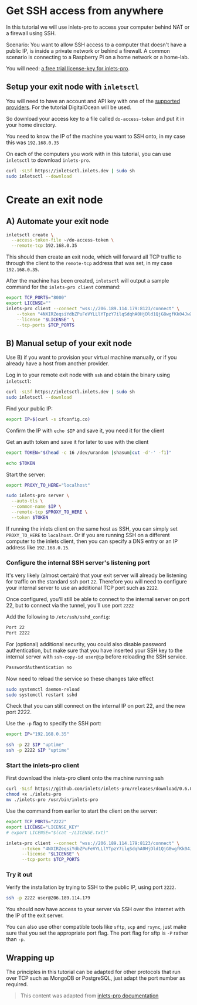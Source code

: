  # Get SSH access from anywhere

In this tutorial we will use inlets-pro to access your computer behind NAT or a firewall using SSH.

Scenario: You want to allow SSH access to a computer that doesn't have a public IP, is inside a private network or behind a firewall. A common scenario is connecting to a Raspberry Pi on a home network or a home-lab.

You will need: [a free trial license-key for inlets-pro](https://docs.google.com/forms/d/e/1FAIpQLScfNQr1o_Ctu_6vbMoTJ0xwZKZ3Hszu9C-8GJGWw1Fnebzz-g/viewform).

## Setup your exit node with `inletsctl`

You will need to have an account and API key with one of the [supported providers](https://github.com/inlets/inletsctl#featuresbacklog). For the tutorial DigitalOcean will be used.

So download your access key to a file called `do-access-token` and put it in your home directory.

You need to know the IP of the machine you want to SSH onto, in my case this was `192.168.0.35`

On each of the computers you work with in this tutorial, you can use `inletsctl` to download `inlets-pro`.

```bash
curl -sLSf https://inletsctl.inlets.dev | sudo sh
sudo inletsctl --download
```

# Create an exit node

## A) Automate your exit node

```bash
inletsctl create \
  --access-token-file ~/do-access-token \
  --remote-tcp 192.168.0.35
```

This should then create an exit node, which will forward all TCP traffic to through the client to the `remote-tcp` address that was set, in my case `192.168.0.35`.

After the machine has been created, `inletsctl` will output a sample command for the `inlets-pro client` command:

```bash 
export TCP_PORTS="8000"
export LICENSE=""
inlets-pro client --connect "wss://206.189.114.179:8123/connect" \
    --token "4NXIRZeqsiYdbZPuFeVYLLlYTpzY7ilqSdqhA0HjDld1QjG8wgfKk04JwX4i6c6F" \
    --license "$LICENSE" \
    --tcp-ports $TCP_PORTS
```

## B) Manual setup of your exit node

Use B) if you want to provision your virtual machine manually, or if you already have a host from another provider.

Log in to your remote exit node with `ssh` and obtain the binary using `inletsctl`:

```bash
curl -sLSf https://inletsctl.inlets.dev | sudo sh
sudo inletsctl --download
```

Find your public IP:

```bash
export IP=$(curl -s ifconfig.co)
```

Confirm the IP with `echo $IP` and save it, you need it for the client

Get an auth token and save it for later to use with the client

```bash
export TOKEN="$(head -c 16 /dev/urandom |shasum|cut -d'-' -f1)"

echo $TOKEN
```

Start the server:

```bash
export PROXY_TO_HERE="localhost"

sudo inlets-pro server \
  --auto-tls \
  --common-name $IP \
  --remote-tcp $PROXY_TO_HERE \
  --token $TOKEN
```

If running the inlets client on the same host as SSH, you can simply set `PROXY_TO_HERE` to `localhost`. Or if you are running SSH on a different computer to the inlets client, then you can specify a DNS entry or an IP address like `192.168.0.15`.

### Configure the internal SSH server's listening port

It's very likely (almost certain) that your exit server will already be listening for traffic on the standard ssh port `22`. Therefore you will need to configure your internal server to use an additional TCP port such as `2222`.

Once configured, you'll still be able to connect to the internal server on port 22, but to connect via the tunnel, you'll use port `2222`

Add the following to  `/etc/ssh/sshd_config`:

```bash
Port 22
Port 2222
```

For (optional) additional security, you could also disable password authentication, but make sure that you have inserted your SSH key to the internal server with `ssh-copy-id user@ip` before reloading the SSH service.

```bash
PasswordAuthentication no
```

Now need to reload the service so these changes take effect

```bash
sudo systemctl daemon-reload
sudo systemctl restart sshd
```

Check that you can still connect on the internal IP on port 22, and the new port 2222.

Use the `-p` flag to specify the SSH port:

```bash
export IP="192.168.0.35"

ssh -p 22 $IP "uptime"
ssh -p 2222 $IP "uptime"
```

### Start the inlets-pro client

First download the inlets-pro client onto the machine running ssh

```bash
curl -SLsf https://github.com/inlets/inlets-pro/releases/download/0.6.0/inlets-pro > inlets-pro
chmod +x ./inlets-pro
mv ./inlets-pro /usr/bin/inlets-pro
```

Use the command from earlier to start the client on the server:

```bash 
export TCP_PORTS="2222"
export LICENSE="LICENSE_KEY"
# export LICENSE="$(cat ~/LICENSE.txt)"

inlets-pro client --connect "wss://206.189.114.179:8123/connect" \
      --token "4NXIRZeqsiYdbZPuFeVYLLlYTpzY7ilqSdqhA0HjDld1QjG8wgfKk04JwX4i6c6F" \
      --license "$LICENSE" \
      --tcp-ports $TCP_PORTS
```

### Try it out

Verify the installation by trying to SSH to the public IP, using port `2222`.

```bash 
ssh -p 2222 user@206.189.114.179
```

You should now have access to your server via SSH over the internet with the IP of the exit server.

You can also use other compatible tools like `sftp`, `scp` and `rsync`, just make sure that you set the appropriate port flag. The port flag for sftp is `-P` rather than `-p`.

## Wrapping up

The principles in this tutorial can be adapted for other protocols that run over TCP such as MongoDB or PostgreSQL, just adapt the port number as required.

> This content was adapted from [inlets-pro documentation](https://github.com/inlets/inlets-pro/blob/master/docs/ssh-tutorial.md)
